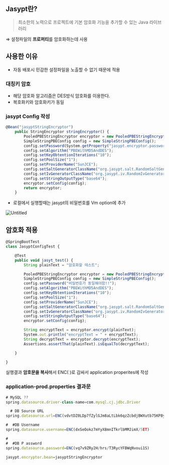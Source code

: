 ## Jasypt란?

> 최소한의 노력으로 프로젝트에 기본 암호화 기능을 추가할 수 있는 Java 라이브러리

⇒ 설정파일의 **프로퍼티**를 암호화하는데 사용

## 사용한 이유

- 자동 배포시 민감한 설정파일을 노출할 수 없기 때문에 적용

### 대칭키 암호

- 해당 암호화 알고리즘은 DES방식 암호화를 이용한다.
- 복호화키와 암호화키가 동일

### jasypt Config 작성

```jsx
@Bean("jasyptStringEncryptor")
    public StringEncryptor stringEncryptor() {
        PooledPBEStringEncryptor encryptor = new PooledPBEStringEncryptor();
        SimpleStringPBEConfig config = new SimpleStringPBEConfig();
        config.setPassword(System.getProperty("jasypt.encryptor.password"));
        config.setAlgorithm("PBEWithMD5AndDES");
        config.setKeyObtentionIterations("10");
        config.setPoolSize("1");
        config.setProviderName("SunJCE");
        config.setSaltGeneratorClassName("org.jasypt.salt.RandomSaltGenerator");
        config.setIvGeneratorClassName("org.jasypt.iv.RandomIvGenerator");
        config.setStringOutputType("base64");
        encryptor.setConfig(config);
        return encryptor;
    }
```

- 로컬에서 실행할때는 jasypt의 비밀번호를 Vm option에 추가

![Untitled](https://user-images.githubusercontent.com/62232531/224720258-1094b521-c65a-4e10-b4af-da61b7054227.png)

## 암호화 적용

```jsx
@SpringBootTest
class JasyptConfigTest {

    @Test
    public void jasyt_test() {
        String plainText = "암호화할 테스트";

        PooledPBEStringEncryptor encryptor = new PooledPBEStringEncryptor();
        SimpleStringPBEConfig config = new SimpleStringPBEConfig();
        config.setPassword("비밀번호가 동일해야함!!");
        config.setAlgorithm("PBEWithMD5AndDES");
        config.setKeyObtentionIterations("10");
        config.setPoolSize("1");
        config.setProviderName("SunJCE");
        config.setSaltGeneratorClassName("org.jasypt.salt.RandomSaltGenerator");
        config.setIvGeneratorClassName("org.jasypt.iv.RandomIvGenerator");
        config.setStringOutputType("base64");
        encryptor.setConfig(config);

        String encryptText = encryptor.encrypt(plainText);
        System.out.println("encryptText = " + encryptText);
        String decryptText = encryptor.decrypt(encryptText);
        Assertions.assertThat(plainText).isEqualTo(decryptText);

    }

}
```

실행결과 **암호문을 복사**해서 ENC( )로 감싸서 application properites에 작성

### application-prod.properties 결과문

```jsx
# MySQL ??
spring.datasource.driver-class-name=com.mysql.cj.jdbc.Driver

  # DB Source URL
spring.datasource.url=ENC(vdvtDZ0LDp7fZylGJm8aLtLbk6qzZcbdjBWXutb75KP8y8p+AkcZMkTTfgf1vZRk/NKNpwEe3JSNPexPnVs86gFFFK/G/RRApcHDjRgfb8Sc8I0J/o29Gj5cOJuMRsCAkpE45/Qp4xc=)

#  #DB Username
spring.datasource.username=ENC(dxSeOokz7mYyX8mnITkrlbMMJimX/5ET)

#
#  #DB P assword
spring.datasource.password=ENC(vq7v9ZRy2H/hrs/T3RycYFBWqNvoui1S)

jasypt.encryptor.bean=jasyptStringEncryptor
```
